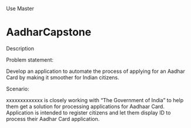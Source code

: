 Use Master

# AadharCapstone

Description

Problem statement:

Develop an application to automate the process of applying for an Aadhar Card by making it smoother for Indian citizens.

 

Scenario:

 xxxxxxxxxxxxx is closely working with “The Government of India” to help them get a solution for processing applications for Aadhaar Card. Application is intended to register citizens and let them display ID to process their Aadhar Card application.
